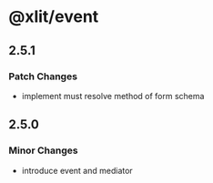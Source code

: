 # @xlit/event

## 2.5.1

### Patch Changes

- implement must resolve method of form schema

## 2.5.0

### Minor Changes

- introduce event and mediator
